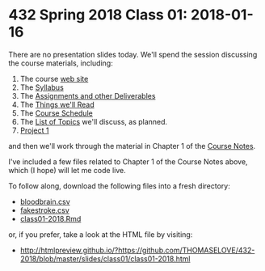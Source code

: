 # 432 Spring 2018 Class 01: 2018-01-16

There are no presentation slides today. We'll spend the session discussing the course materials, including:

1. The course [web site](https://github.com/THOMASELOVE/432-2018)
2. The [Syllabus](https://thomaselove.github.io/432-syllabus/)
3. The [Assignments and other Deliverables](https://github.com/THOMASELOVE/432-2018/tree/master/assignments)
4. The [Things we'll Read](https://github.com/THOMASELOVE/432-2018/tree/master/texts)
5. The [Course Schedule](https://github.com/THOMASELOVE/432-2018/blob/master/SCHEDULE.md)
6. The [List of Topics](https://github.com/THOMASELOVE/432-2018/blob/master/TOPICS.md) we'll discuss, as planned.
7. [Project 1](https://github.com/THOMASELOVE/432-2018/tree/master/projects/project1)

and then we'll work through the material in Chapter 1 of the [Course Notes](https://thomaselove.github.io/432-notes/).

I've included a few files related to Chapter 1 of the Course Notes above, which (I hope) will let me code live.

To follow along, download the following files into a fresh directory:

- [bloodbrain.csv](https://raw.githubusercontent.com/THOMASELOVE/432-2018/master/slides/class01/bloodbrain.csv)
- [fakestroke.csv](https://raw.githubusercontent.com/THOMASELOVE/432-2018/master/slides/class01/fakestroke.csv)
- [class01-2018.Rmd](https://raw.githubusercontent.com/THOMASELOVE/432-2018/master/slides/class01/class01-2018.Rmd)

or, if you prefer, take a look at the HTML file by visiting:

- http://htmlpreview.github.io/?https://github.com/THOMASELOVE/432-2018/blob/master/slides/class01/class01-2018.html
